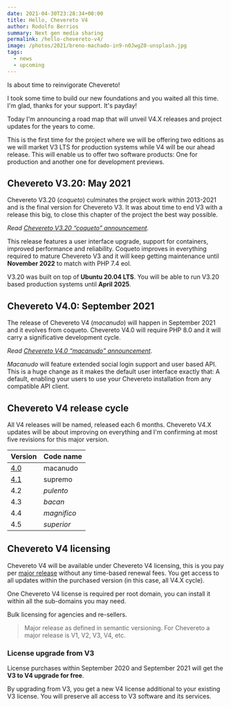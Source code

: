 ```yaml
---
date: 2021-04-30T23:28:34+00:00
title: Hello, Chevereto V4
author: Rodolfo Berrios
summary: Next gen media sharing
permalink: /hello-chevereto-v4/
image: /photos/2021/breno-machado-in9-n0JwgZ0-unsplash.jpg
tags:
  - news
  - upcoming
---
```

Is about time to reinvigorate Chevereto!

I took some time to build our new foundations and you waited all this time. I'm glad, thanks for your support. It's payday!

Today I'm announcing a road map that will unveil V4.X releases and project updates for the years to come.

This is the first time for the project where we will be offering two editions as we will market V3 LTS for production systems while V4 will be our ahead release. This will enable us to offer two software products: One for production and another one for development previews.

## Chevereto V3.20: May 2021

Chevereto V3.20 (*coqueto*) culminates the project work within 2013-2021 and is the final version for Chevereto V3. It was about time to end V3 with a release this big, to close this chapter of the project the best way possible.

_Read [Chevereto V3.20 &#8220;coqueto&#8221; announcement](https://chevereto.com/community/threads/chevereto-v3-20-coqueto-announcement.13132/)._

This release features a user interface upgrade, support for containers, improved performance and reliability. Coqueto improves in everything required to mature Chevereto V3 and it will keep getting maintenance until **November 2022** to match with PHP 7.4 eol.

V3.20 was built on top of **Ubuntu 20.04 LTS**. You will be able to run V3.20 based production systems until **April 2025**.

## Chevereto V4.0: September 2021

The release of Chevereto V4 (*macanudo*) will happen in September 2021 and it evolves from coqueto. Chevereto V4.0 will require PHP 8.0 and it will carry a significative development cycle.

_Read [Chevereto V4.0 &#8220;macanudo&#8221; announcement](https://chevereto.com/community/threads/chevereto-v4-0-macanudo-announcement.13188/)._

*Macanudo* will feature extended social login support and user based API. This is a huge change as it makes the default user interface exactly that: A default, enabling your users to use your Chevereto installation from any compatible API client.

## Chevereto V4 release cycle

All V4 releases will be named, released each 6 months. Chevereto V4.X updates will be about improving on everything and I'm confirming at most five revisions for this major version.

| Version                                                                                    | Code name   |
| ------------------------------------------------------------------------------------------ | ----------- |
| [4.0](https://chevereto.com/community/threads/chevereto-v4-0-macanudo-announcement.13188/) | macanudo    |
| [4.1](https://chevereto.com/community/threads/chevereto-v4-1-supremo-announcement.13221/)  | supremo     |
| 4.2                                                                                        | *pulento*   |
| 4.3                                                                                        | *bacan*     |
| 4.4                                                                                        | *magnifico* |
| 4.5                                                                                        | *superior*  |

## Chevereto V4 licensing

Chevereto V4 will be available under Chevereto V4 licensing, this is you pay per [major release](https://semver.org/) without any time-based renewal fees. You get access to all updates within the purchased version (in this case, all V4.X cycle).

One Chevereto V4 license is required per root domain, you can install it within all the sub-domains you may need.

Bulk licensing for agencies and re-sellers.

> Major release as defined in semantic versioning. For Chevereto a major release is V1, V2, V3, V4, etc.

### License upgrade from V3

License purchases within September 2020 and September 2021 will get the **V3 to V4 upgrade for free**.

By upgrading from V3, you get a new V4 license additional to your existing V3 license. You will preserve all access to V3 software and its services.
